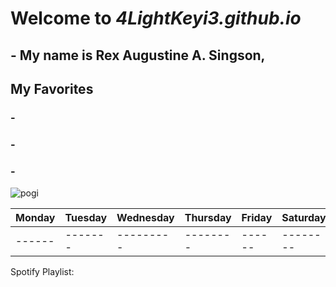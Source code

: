 # Welcome to *4LightKeyi3.github.io*
## - My name is Rex Augustine A. Singson, 
## My Favorites
### - 
### - 
### - 

![pogi]()

| Monday | Tuesday | Wednesday | Thursday | Friday | Saturday | Sunday |
| -------| ------- | --------- | -------- | ------ | -------- | ------ |
| ------ | ------- | --------- | -------- | ------ | -------- | ------ |

Spotify Playlist:



